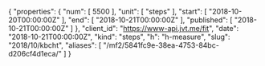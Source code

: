 {
  "properties": {
    "num": [
      5500
    ],
    "unit": [
      "steps"
    ],
    "start": [
      "2018-10-20T00:00:00Z"
    ],
    "end": [
      "2018-10-21T00:00:00Z"
    ],
    "published": [
      "2018-10-21T00:00:00Z"
    ]
  },
  "client_id": "https://www-api.jvt.me/fit",
  "date": "2018-10-21T00:00:00Z",
  "kind": "steps",
  "h": "h-measure",
  "slug": "2018/10/kbcht",
  "aliases": [
    "/mf2/5841fc9e-38ea-4753-84bc-d206cf4d1eca/"
  ]
}
